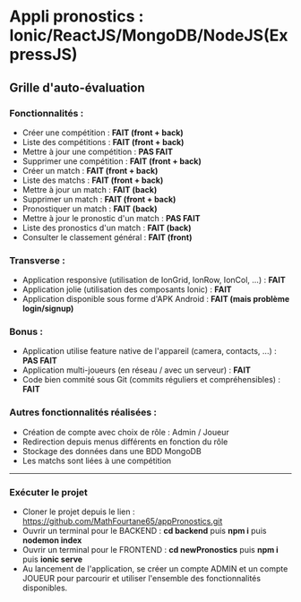 # Appli pronostics : Ionic/ReactJS/MongoDB/NodeJS(ExpressJS)

## Grille d'auto-évaluation

### Fonctionnalités : 
  - Créer une compétition : **FAIT (front + back)**
  - Liste des compétitions : **FAIT (front + back)**
  - Mettre à jour une compétition : **PAS FAIT**
  - Supprimer une compétition : **FAIT (front + back)**  
  - Créer un match : **FAIT (front + back)**
  - Liste des matchs : **FAIT (front + back)**
  - Mettre à jour un match : **FAIT (back)**
  - Supprimer un match : **FAIT (front + back)**
  - Pronostiquer un match : **FAIT (back)**
  - Mettre à jour le pronostic d'un match : **PAS FAIT**
  - Liste des pronostics d'un match : **FAIT (back)**
  - Consulter le classement général : **FAIT (front)**
  
  ### Transverse : 
   - Application responsive (utilisation de IonGrid, IonRow, IonCol, ...) : **FAIT**
   - Application jolie (utilisation des composants Ionic) : **FAIT**
   - Application disponible sous forme d'APK Android : **FAIT (mais problème login/signup)**
   
### Bonus : 
   - Application utilise feature native de l'appareil (camera, contacts, ...) : **PAS FAIT**
   - Application multi-joueurs (en réseau / avec un serveur) : **FAIT**
   - Code bien commité sous Git (commits réguliers et compréhensibles) : **FAIT**

### Autres fonctionnalités réalisées : 
   -  Création de compte avec choix de rôle : Admin / Joueur
   - Redirection depuis menus différents en fonction du rôle
   - Stockage des données dans une BDD MongoDB
   - Les matchs sont liées à une compétition 
   
   
 --------------------------------------------------------------------------------------
 ### Exécuter le projet 
 
 - Cloner le projet depuis le lien : https://github.com/MathFourtane65/appPronostics.git
 - Ouvrir un terminal pour le BACKEND : **cd backend** puis **npm i** puis **nodemon index**
 - Ouvrir un terminal pour le FRONTEND : **cd newPronostics** puis **npm i** puis **ionic serve**
 - Au lancement de l'application, se créer un compte ADMIN et un compte JOUEUR pour parcourir et utiliser l'ensemble des fonctionnalités disponibles.  
